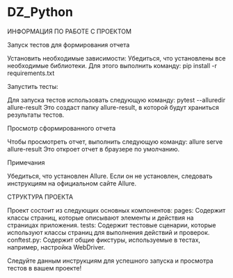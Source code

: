 # DZ_Python

ИНФОРМАЦИЯ ПО РАБОТЕ С ПРОЕКТОМ


Запуск тестов для формирования отчета

Установить необходимые зависимости:
Убедиться, что установлены все необходимые библиотеки. Для этого выполнить команду: pip install -r requirements.txt


Запустить тесты:

Для запуска тестов использовать следующую команду: pytest --alluredir allure-result
Это создаст папку allure-result, в которой будут храниться результаты тестов.


Просмотр сформированного отчета

Чтобы просмотреть отчет, выполнить следующую команду: allure serve allure-result
Это откроет отчет в браузере по умолчанию.


Примечания

Убедиться, что установлен Allure. Если он не установлен, следовать инструкциям на официальном сайте Allure.


СТРУКТУРА ПРОЕКТА

Проект состоит из следующих основных компонентов:
pages: Содержит классы страниц, которые описывают элементы и действия на страницах приложения.
tests: Содержит тестовые сценарии, которые используют классы страниц для выполнения действий и проверок.
conftest.py: Содержит общие фикстуры, используемые в тестах, например, настройка WebDriver.



Следуйте данным инструкциям для успешного запуска и просмотра тестов в вашем проекте!

